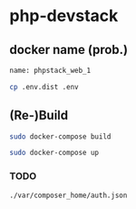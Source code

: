 # php-devstack

## docker name (prob.)

```sh
name: phpstack_web_1
```

```sh
cp .env.dist .env
```

## (Re-)Build

```sh
sudo docker-compose build
```

```sh
sudo docker-compose up
```

### TODO

    ./var/composer_home/auth.json
